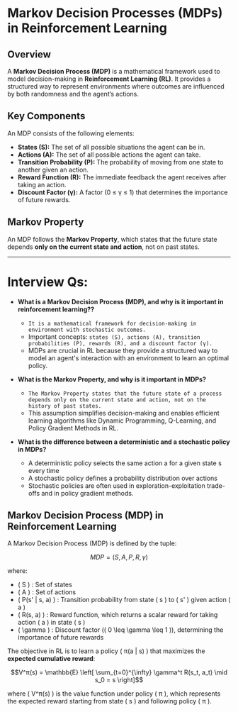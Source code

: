 # Markov Decision Processes (MDPs) in Reinforcement Learning  

## Overview  
A **Markov Decision Process (MDP)** is a mathematical framework used to model decision-making in **Reinforcement Learning (RL)**. It provides a structured way to represent environments where outcomes are influenced by both randomness and the agent’s actions.  

## Key Components  
An MDP consists of the following elements:  

- **States (S):** The set of all possible situations the agent can be in.  
- **Actions (A):** The set of all possible actions the agent can take.  
- **Transition Probability (P):** The probability of moving from one state to another given an action.  
- **Reward Function (R):** The immediate feedback the agent receives after taking an action.  
- **Discount Factor (γ):** A factor (0 ≤ γ ≤ 1) that determines the importance of future rewards.  

## Markov Property  
An MDP follows the **Markov Property**, which states that the future state depends **only on the current state and action**, not on past states.  

---

# Interview Qs:

- **What is a Markov Decision Process (MDP), and why is it important in reinforcement learning??**
  - `It is a mathematical framework for decision-making in environment with stochastic outcomes.`
  -  Important concepts: `states (S), actions (A), transition probabilities (P), rewards (R), and a discount factor (γ).`
  - MDPs are crucial in RL because they provide a structured way to model an agent's interaction with an environment to learn an optimal policy.

- **What is the Markov Property, and why is it important in MDPs?**
   - `The Markov Property states that the future state of a process depends only on the current state and action, not on the history of past states.` 
   - This assumption simplifies decision-making and enables efficient learning algorithms like Dynamic Programming, Q-Learning, and Policy Gradient Methods in RL.

- **What is the difference between a deterministic and a stochastic policy in MDPs?**
  - A deterministic policy selects the same action a for a given state s every time
  - A stochastic policy defines a probability distribution over actions
  - Stochastic policies are often used in exploration-exploitation trade-offs and in policy gradient methods.

## Markov Decision Process (MDP) in Reinforcement Learning

A Markov Decision Process (MDP) is defined by the tuple:

```math
MDP = (S, A, P, R, \gamma)
```

where:

- ( S ) : Set of states
- ( A ) : Set of actions
- ( P(s' | s, a) ) : Transition probability from state ( s ) to ( s' ) given action ( a )
- ( R(s, a) ) : Reward function, which returns a scalar reward for taking action ( a ) in state ( s )
- ( \gamma ) : Discount factor (( 0 \leq \gamma \leq 1 )), determining the importance of future rewards

The objective in RL is to learn a policy ( π(a | s) ) that maximizes the **expected cumulative reward**:

```math
V^π(s) = \mathbb{E} \left[ \sum_{t=0}^{\infty} \gamma^t R(s_t, a_t) \mid s_0 = s \right]
```

where ( V^π(s) ) is the value function under policy ( π ), which represents the expected reward starting from state ( s ) and following policy ( π ).

